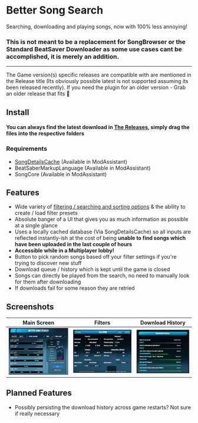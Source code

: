 # Better Song Search

Searching, downloading and playing songs, now with 100% less annoying!

### This is not meant to be a replacement for SongBrowser or the Standard BeatSaver Downloader as some use cases cant be accomplished, it is merely an addition.

---

The Game version(s) specific releases are compatible with are mentioned in the Release title (Its obviously possible latest is not supported assuming its been released recently). If you need the plugin for an older version - Grab an older release that fits 🤯

## Install

#### You can always find the latest download in [The Releases](https://github.com/kinsi55/BeatSaber_BetterSongSearch/releases), simply drag the files into the respective folders

### Requirements

- [SongDetailsCache](https://github.com/kinsi55/BeatSaber_SongDetails/releases/latest) (Available in ModAssistant)
- BeatSaberMarkupLanguage (Available in ModAssistant)
- SongCore (Available in ModAssistant)

## Features

- Wide variety of [filtering / searching and sorting options](#Screenshots) & the ability to create / load filter presets
- Absolute banger of a UI that gives you as much information as possible at a single glance
- Uses a locally cached database (Via SongDetailsCache) so all inputs are reflected instantly-ish at the cost of being **unable to find songs which have been uploaded in the last couple of hours**
- **Accessible while in a Multiplayer lobby!**
- Button to pick random songs based off your filter settings if you're trying to discover new stuff
- Download queue / history which is kept until the game is closed
- Songs can directly be played from the search, no need to manually look for them after downloading
- If downloads fail for some reason they are retried

## Screenshots

Main Screen | Filters | Download History
:-------------------------:|:-------------------------:|:-------------------------:
![Main UI](Screenshots/main.jpg) | ![Main UI](Screenshots/filters.jpg)  |  ![Main UI](Screenshots/dlhistory.jpg)

## Planned Features

- Possibly persisting the download history across game restarts? Not sure if really necessary

